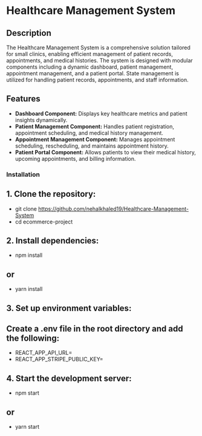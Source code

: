 # Healthcare Management System

## Description
The Healthcare Management System is a comprehensive solution tailored for small clinics, enabling efficient management of patient records, appointments, and medical histories. The system is designed with modular components including a dynamic dashboard, patient management, appointment management, and a patient portal. State management is utilized for handling patient records, appointments, and staff information.

## Features
- **Dashboard Component:** Displays key healthcare metrics and patient insights dynamically.
- **Patient Management Component:** Handles patient registration, appointment scheduling, and medical history management.
- **Appointment Management Component:** Manages appointment scheduling, rescheduling, and maintains appointment history.
- **Patient Portal Component:** Allows patients to view their medical history, upcoming appointments, and billing information.

### Installation

## 1. Clone the repository:
- git clone https://github.com/nehalkhaled19/Healthcare-Management-System
- cd ecommerce-project

## 2. Install dependencies:
- npm install
## or
- yarn install

## 3. Set up environment variables:
## Create a .env file in the root directory and add the following:
- REACT_APP_API_URL=<Your API URL>
- REACT_APP_STRIPE_PUBLIC_KEY=<Your Stripe Public Key>

## 4. Start the development server:
- npm start
## or
- yarn start
